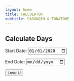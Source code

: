```yaml
---
layout: home
title: CALCULATOR
subtitle: EASONQIN & TONATOHE
---
```


## Calculate Days

<label for="startDate">Start Date:</label>
<input type="date" id="startDate" value="2020-01-01">

<label for="endDate">End Date:</label>
<input type="date" id="endDate">

<button onclick="calculateDays()">Love U</button>

<p id="result"></p>

<script>

  var today = new Date();
  var day = today.getDate();
  var month = today.getMonth() + 1; 
  var year = today.getFullYear();
  var formattedToday = year + '-' + (month < 10 ? '0' : '') + month + '-' + (day < 10 ? '0' : '') + day;

  document.getElementById('endDate').value = formattedToday;

  function calculateDays() {
    var startDate = new Date(document.getElementById('startDate').value);
    var endDate = new Date(document.getElementById('endDate').value);

    if (isNaN(startDate) || isNaN(endDate)) {
      alert('Please enter valid dates.');
      return;
    }

    var timeDiff = endDate - startDate;
    var daysDiff = Math.floor(timeDiff / (1000 * 60 * 60 * 24));

    document.getElementById('result').innerHTML = ' We have been in love for : ' + daysDiff + ' days ^_^';
  }
</script>
